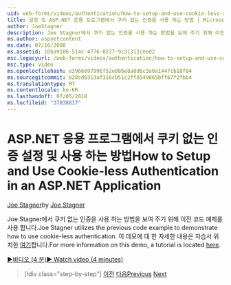 ```yaml
---
uid: web-forms/videos/authentication/how-to-setup-and-use-cookie-less-authentication-in-an-aspnet-application
title: 설정 및 ASP.NET 응용 프로그램에서 쿠키 없는 인증을 사용 하는 방법 | Microsoft Docs
author: JoeStagner
description: Joe Stagner에서 쿠키 없는 인증을 사용 하는 방법을 보여 주기 위해 이전 코드 예제를 사용 합니다. 이 데모에 대 한 자세한 내용은 자습서는 다음 위치 중...
ms.author: aspnetcontent
ms.date: 07/16/2008
ms.assetid: 10ba9106-514c-4776-8277-9c31312ceed2
msc.legacyurl: /web-forms/videos/authentication/how-to-setup-and-use-cookie-less-authentication-in-an-aspnet-application
msc.type: video
ms.openlocfilehash: e3966897996f52e086e8a8d6c3a0a1447cb18f04
ms.sourcegitcommit: b28cd0313af316c051c2ff8549865bff67f2fbb4
ms.translationtype: MT
ms.contentlocale: ko-KR
ms.lasthandoff: 07/05/2018
ms.locfileid: "37838817"
---
```

<a name="how-to-setup-and-use-cookie-less-authentication-in-an-aspnet-application"></a><span data-ttu-id="c3b09-104">ASP.NET 응용 프로그램에서 쿠키 없는 인증 설정 및 사용 하는 방법</span><span class="sxs-lookup"><span data-stu-id="c3b09-104">How to Setup and Use Cookie-less Authentication in an ASP.NET Application</span></span>
====================
<span data-ttu-id="c3b09-105">[Joe Stagner](https://github.com/JoeStagner)</span><span class="sxs-lookup"><span data-stu-id="c3b09-105">by [Joe Stagner](https://github.com/JoeStagner)</span></span>

<span data-ttu-id="c3b09-106">Joe Stagner에서 쿠키 없는 인증을 사용 하는 방법을 보여 주기 위해 이전 코드 예제를 사용 합니다.</span><span class="sxs-lookup"><span data-stu-id="c3b09-106">Joe Stagner utilizes the previous code example to demonstrate how to use cookie-less authentication.</span></span> <span data-ttu-id="c3b09-107">이 데모에 대 한 자세한 내용은 자습서 위치한 [여기](../../overview/older-versions-security/introduction/forms-authentication-configuration-and-advanced-topics-vb.md)합니다.</span><span class="sxs-lookup"><span data-stu-id="c3b09-107">For more information on this demo, a tutorial is located [here](../../overview/older-versions-security/introduction/forms-authentication-configuration-and-advanced-topics-vb.md).</span></span>

[<span data-ttu-id="c3b09-108">&#9654;비디오 (4 분)</span><span class="sxs-lookup"><span data-stu-id="c3b09-108">&#9654; Watch video (4 minutes)</span></span>](https://channel9.msdn.com/Blogs/ASP-NET-Site-Videos/how-to-setup-and-use-cookie-less-authentication-in-an-aspnet-application)

> [!div class="step-by-step"]
> <span data-ttu-id="c3b09-109">[이전](how-to-change-the-forms-authentication-properties.md)
> [다음](asp-forms-login-relocation.md)</span><span class="sxs-lookup"><span data-stu-id="c3b09-109">[Previous](how-to-change-the-forms-authentication-properties.md)
[Next](asp-forms-login-relocation.md)</span></span>
